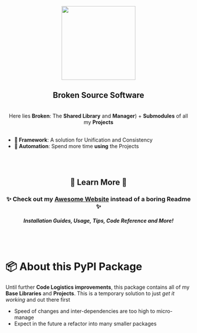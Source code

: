 <div align="center">
  <a href="https://brokensource.github.io"><img src="https://raw.githubusercontent.com/BrokenSource/BrokenSource/Master/Broken/Resources/Images/Broken.png" width="200"></a>
  <h2>Broken Source Software</h2>
  <br>
  Here lies <b>Broken</b>: The <b>Shared Library</b> and <b>Manager</b>) + <b>Submodules</b> of all my <b>Projects</b>
</div>

<br>

- **🌟 Framework**: A solution for Unification and Consistency
- **🚀 Automation**: Spend more time **using** the Projects

<br>
<br>

<div align="center">
  <h2>🍁 Learn More 🍁</h2>
  <h3>✨ Check out my <a href="https://brokensource.github.io"><b>Awesome Website</b></a> instead of a boring Readme ✨</h3>
  <h5>Installation Guides, Usage, Tips, Code Reference and More!</h5>
</div>

<br>
<br>

# 📦 About this PyPI Package
Until further **Code Logistics improvements**, this package contains all of my **Base Libraries** and **Projects**. This is a temporary solution to just _get it working_ and out there first

- Speed of changes and inter-dependencies are too high to micro-manage
- Expect in the future a refactor into many smaller packages
